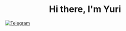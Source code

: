 <div id="header" align="center">
 <h1>Hi there, I'm Yuri</h1>
</div>
<a href="https://t.me/istrebitel_antox">
  <img src="https://img.shields.io/badge/Telegram-blue?style=for-the-badge&logo=telegram&logoColor=white" alt="Telegram"/>
</a>
